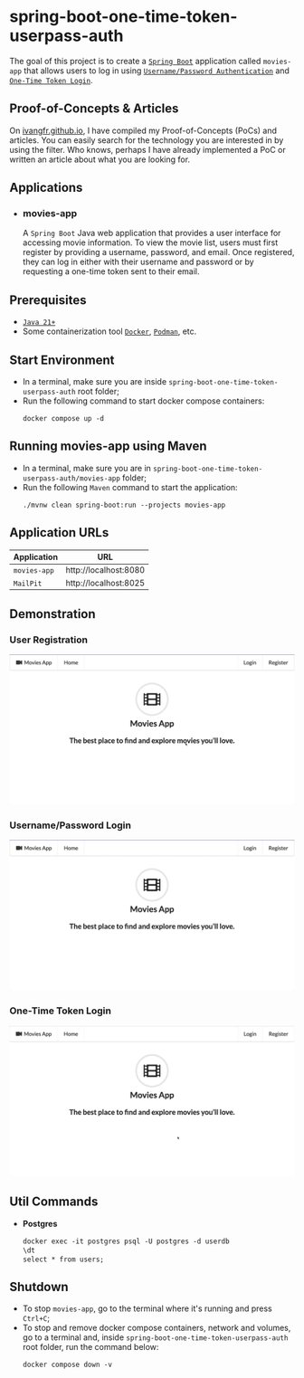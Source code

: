 # spring-boot-one-time-token-userpass-auth

The goal of this project is to create a [`Spring Boot`](https://docs.spring.io/spring-boot/index.html;) application called `movies-app` that allows users to log in using [`Username/Password Authentication`](https://docs.spring.io/spring-security/reference/servlet/authentication/passwords/index.html) and [`One-Time Token Login`](https://docs.spring.io/spring-security/reference/servlet/authentication/onetimetoken.html).

## Proof-of-Concepts & Articles

On [ivangfr.github.io](https://ivangfr.github.io), I have compiled my Proof-of-Concepts (PoCs) and articles. You can easily search for the technology you are interested in by using the filter. Who knows, perhaps I have already implemented a PoC or written an article about what you are looking for.

## Applications

- ### movies-app

  A `Spring Boot` Java web application that provides a user interface for accessing movie information. To view the movie list, users must first register by providing a username, password, and email. Once registered, they can log in either with their username and password or by requesting a one-time token sent to their email.

## Prerequisites

- [`Java 21+`](https://www.oracle.com/java/technologies/downloads/#java21)
- Some containerization tool [`Docker`](https://www.docker.com), [`Podman`](https://podman.io), etc.

## Start Environment

- In a terminal, make sure you are inside `spring-boot-one-time-token-userpass-auth` root folder;
- Run the following command to start docker compose containers:
  ```
  docker compose up -d
  ```

## Running movies-app using Maven

- In a terminal, make sure you are in `spring-boot-one-time-token-userpass-auth/movies-app` folder;
- Run the following `Maven` command to start the application:
  ```
  ./mvnw clean spring-boot:run --projects movies-app
  ```

## Application URLs

| Application  | URL                   |
|--------------|-----------------------|
| `movies-app` | http://localhost:8080 |
| `MailPit`    | http://localhost:8025 |

## Demonstration

### User Registration

![user-registration](documentation/user-registration.gif)

### Username/Password Login

![username-password-login](documentation/username-password-login.gif)

### One-Time Token Login

![one-time-token-login](documentation/one-time-token-login.gif)

## Util Commands

- **Postgres**
  ```
  docker exec -it postgres psql -U postgres -d userdb
  \dt
  select * from users;
  ```

## Shutdown

- To stop `movies-app`, go to the terminal where it's running and press `Ctrl+C`;
- To stop and remove docker compose containers, network and volumes, go to a terminal and, inside `spring-boot-one-time-token-userpass-auth` root folder, run the command below:
  ```
  docker compose down -v
  ```
